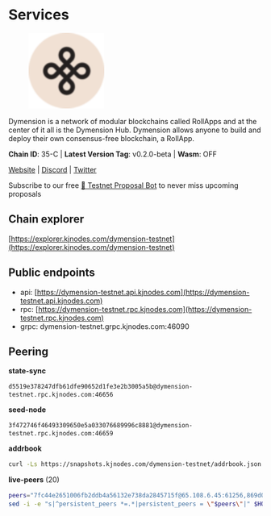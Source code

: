 # Services

<figure><img src="https://raw.githubusercontent.com/kj89/cosmos-images/main/logos/dymension.png" width="150" alt=""><figcaption></figcaption></figure>

Dymension is a network of modular blockchains called RollApps  and at the center of it all is the Dymension Hub. Dymension  allows anyone to build and deploy their own consensus-free blockchain, a RollApp.

**Chain ID**: 35-C | **Latest Version Tag**: v0.2.0-beta | **Wasm**: OFF

[Website](https://dymension.xyz/) | [Discord](https://discord.gg/dymension) | [Twitter](https://twitter.com/dymensionXYZ)



Subscribe to our free [🤖 Testnet Proposal Bot](https://t.me/kjnodes_testnet_proposal_bot) to never miss upcoming proposals


## Chain explorer
[https://explorer.kjnodes.com/dymension-testnet](https://explorer.kjnodes.com/dymension-testnet)

## Public endpoints

* api: [https://dymension-testnet.api.kjnodes.com](https://dymension-testnet.api.kjnodes.com)
* rpc: [https://dymension-testnet.rpc.kjnodes.com](https://dymension-testnet.rpc.kjnodes.com)
* grpc: dymension-testnet.grpc.kjnodes.com:46090

## Peering

**state-sync**

```text
d5519e378247dfb61dfe90652d1fe3e2b3005a5b@dymension-testnet.rpc.kjnodes.com:46656
```

**seed-node**

```text
3f472746f46493309650e5a033076689996c8881@dymension-testnet.rpc.kjnodes.com:46659
```

**addrbook**
```bash
curl -Ls https://snapshots.kjnodes.com/dymension-testnet/addrbook.json > $HOME/.dymension/config/addrbook.json
```

**live-peers** (20)
```bash
peers="7fc44e2651006fb2ddb4a56132e738da2845715f@65.108.6.45:61256,869d03182da215ae0171ac37ee69a77ed59d1a38@135.181.253.11:46656,56e0f891f8312e239a631aea2f8b0e64c9f7d824@135.181.95.145:36656,ca2cfea3c48640c094ad740bb41c2aeb81b5dcc6@194.163.187.175:46656,88e09de4c713ecb3497f39f6e6c599aea7a10750@65.109.38.111:20556,64acca240c1149f94b8986ffea3ee1b4e0bd5fbe@45.150.64.115:26656,77791ee9b1eb56682335c451c296f450ee649c01@44.209.89.17:26656,22acf9a303e825ce04171ef26e2326c09aeb238b@47.147.226.228:55656,1fa5bb085e8f52c21bc71c39afbba2851bee3e18@43.157.48.181:26656,ec843a4aea197837c13f13612a525bd7377443b1@167.235.250.107:26656,39794289e20cf80eba0a720eed58e7097e5686c1@136.243.103.53:46656,88fdaf5ff074dc2010ccb0416e421f3819201eb6@212.23.222.125:30586,d5519e378247dfb61dfe90652d1fe3e2b3005a5b@65.109.68.190:46656,4d2ec1e61d61550fc5bfacc57e971ff9b6181152@135.181.180.29:26656,b8d08951d68da03af8f9272bf77684811197c289@95.216.41.160:26656,63996f52b1dc68259ff64bb2546625c71fc9d546@176.9.48.38:26656,1ed89bd1d280c4c6eb7d9134bb238d97fbb3f4b2@88.99.104.180:36656,77c42c2b2702437981976f7a648c26cd37911f7b@65.108.9.230:46656,877f82353e8cd6e2586ea37a6d16064eae081a74@192.95.30.128:31656,fe02e0280c6aedfeaea6f0d8e828dbc53f34e69a@91.107.232.129:26656"
sed -i -e "s|^persistent_peers *=.*|persistent_peers = \"$peers\"|" $HOME/.dymension/config/config.toml
```
